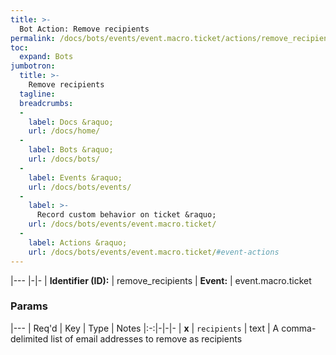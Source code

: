 ```yaml
---
title: >-
  Bot Action: Remove recipients
permalink: /docs/bots/events/event.macro.ticket/actions/remove_recipients/
toc:
  expand: Bots
jumbotron:
  title: >-
    Remove recipients
  tagline: 
  breadcrumbs:
  -
    label: Docs &raquo;
    url: /docs/home/
  -
    label: Bots &raquo;
    url: /docs/bots/
  -
    label: Events &raquo;
    url: /docs/bots/events/
  -
    label: >-
      Record custom behavior on ticket &raquo;
    url: /docs/bots/events/event.macro.ticket/
  -
    label: Actions &raquo;
    url: /docs/bots/events/event.macro.ticket/#event-actions
---
```


|---
|-|-
| **Identifier (ID):** | remove_recipients
| **Event:** | event.macro.ticket

### Params

|---
| Req'd | Key | Type | Notes
|:-:|-|-|-
| **x** | `recipients` | text | A comma-delimited list of email addresses to remove as recipients
